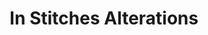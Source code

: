 ---
title: "In Stitches Alterations"
url: /lincoln-city/in-stitches-alterations/
shop: Schneiderei
---